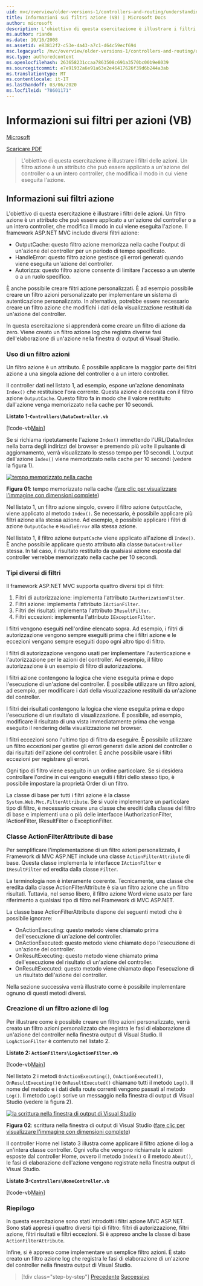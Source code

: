 ```yaml
---
uid: mvc/overview/older-versions-1/controllers-and-routing/understanding-action-filters-vb
title: Informazioni sui filtri azione (VB) | Microsoft Docs
author: microsoft
description: L'obiettivo di questa esercitazione è illustrare i filtri delle azioni. Un filtro azioni è un attributo che può essere applicato a un'azione del controller o a un intero controller...
ms.author: riande
ms.date: 10/16/2008
ms.assetid: e83812f2-c53e-4a43-a7c1-d64c59ecf694
msc.legacyurl: /mvc/overview/older-versions-1/controllers-and-routing/understanding-action-filters-vb
msc.type: authoredcontent
ms.openlocfilehash: 263658231ccaa7863508c691a3570bc00b9e8039
ms.sourcegitcommit: e7e91932a6e91a63e2e46417626f39d6b244a3ab
ms.translationtype: MT
ms.contentlocale: it-IT
ms.lasthandoff: 03/06/2020
ms.locfileid: "78601171"
---
```

# <a name="understanding-action-filters-vb"></a>Informazioni sui filtri per azioni (VB)

[Microsoft](https://github.com/microsoft)

[Scaricare PDF](https://download.microsoft.com/download/e/f/3/ef3f2ff6-7424-48f7-bdaa-180ef64c3490/ASPNET_MVC_Tutorial_14_VB.pdf)

> L'obiettivo di questa esercitazione è illustrare i filtri delle azioni. Un filtro azione è un attributo che può essere applicato a un'azione del controller o a un intero controller, che modifica il modo in cui viene eseguita l'azione.

## <a name="understanding-action-filters"></a>Informazioni sui filtri azione

L'obiettivo di questa esercitazione è illustrare i filtri delle azioni. Un filtro azione è un attributo che può essere applicato a un'azione del controller o a un intero controller, che modifica il modo in cui viene eseguita l'azione. Il framework ASP.NET MVC include diversi filtri azione:

- OutputCache: questo filtro azione memorizza nella cache l'output di un'azione del controller per un periodo di tempo specificato.
- HandleError: questo filtro azione gestisce gli errori generati quando viene eseguita un'azione del controller.
- Autorizza: questo filtro azione consente di limitare l'accesso a un utente o a un ruolo specifico.

È anche possibile creare filtri azione personalizzati. È ad esempio possibile creare un filtro azioni personalizzato per implementare un sistema di autenticazione personalizzato. In alternativa, potrebbe essere necessario creare un filtro azione che modifichi i dati della visualizzazione restituiti da un'azione del controller.

In questa esercitazione si apprenderà come creare un filtro di azione da zero. Viene creato un filtro azione log che registra diverse fasi dell'elaborazione di un'azione nella finestra di output di Visual Studio.

### <a name="using-an-action-filter"></a>Uso di un filtro azioni

Un filtro azione è un attributo. È possibile applicare la maggior parte dei filtri azione a una singola azione del controller o a un intero controller.

Il controller dati nel listato 1, ad esempio, espone un'azione denominata `Index()` che restituisce l'ora corrente. Questa azione è decorata con il filtro azione `OutputCache`. Questo filtro fa in modo che il valore restituito dall'azione venga memorizzato nella cache per 10 secondi.

**Listato 1-`Controllers\DataController.vb`**

[!code-vb[Main](understanding-action-filters-vb/samples/sample1.vb)]

Se si richiama ripetutamente l'azione `Index()` immettendo l'URL/Data/Index nella barra degli indirizzi del browser e premendo più volte il pulsante di aggiornamento, verrà visualizzato lo stesso tempo per 10 secondi. L'output dell'azione `Index()` viene memorizzato nella cache per 10 secondi (vedere la figura 1).

[![tempo memorizzato nella cache](understanding-action-filters-vb/_static/image2.png)](understanding-action-filters-vb/_static/image1.png)

**Figura 01**: tempo memorizzato nella cache ([fare clic per visualizzare l'immagine con dimensioni complete](understanding-action-filters-vb/_static/image3.png))

Nel listato 1, un filtro azione singolo, ovvero il filtro azione `OutputCache`, viene applicato al metodo `Index()`. Se necessario, è possibile applicare più filtri azione alla stessa azione. Ad esempio, è possibile applicare i filtri di azione `OutputCache` e `HandleError` alla stessa azione.

Nel listato 1, il filtro azione `OutputCache` viene applicato all'azione di `Index()`. È anche possibile applicare questo attributo alla classe `DataController` stessa. In tal caso, il risultato restituito da qualsiasi azione esposta dal controller verrebbe memorizzato nella cache per 10 secondi.

### <a name="the-different-types-of-filters"></a>Tipi diversi di filtri

Il framework ASP.NET MVC supporta quattro diversi tipi di filtri:

1. Filtri di autorizzazione: implementa l'attributo `IAuthorizationFilter`.
2. Filtri azione: implementa l'attributo `IActionFilter`.
3. Filtri dei risultati: implementa l'attributo `IResultFilter`.
4. Filtri eccezioni: implementa l'attributo `IExceptionFilter`.

I filtri vengono eseguiti nell'ordine elencato sopra. Ad esempio, i filtri di autorizzazione vengono sempre eseguiti prima che i filtri azione e le eccezioni vengano sempre eseguiti dopo ogni altro tipo di filtro.

I filtri di autorizzazione vengono usati per implementare l'autenticazione e l'autorizzazione per le azioni del controller. Ad esempio, il filtro autorizzazione è un esempio di filtro di autorizzazione.

I filtri azione contengono la logica che viene eseguita prima e dopo l'esecuzione di un'azione del controller. È possibile utilizzare un filtro azioni, ad esempio, per modificare i dati della visualizzazione restituiti da un'azione del controller.

I filtri dei risultati contengono la logica che viene eseguita prima e dopo l'esecuzione di un risultato di visualizzazione. È possibile, ad esempio, modificare il risultato di una vista immediatamente prima che venga eseguito il rendering della visualizzazione nel browser.

I filtri eccezioni sono l'ultimo tipo di filtro da eseguire. È possibile utilizzare un filtro eccezioni per gestire gli errori generati dalle azioni del controller o dai risultati dell'azione del controller. È anche possibile usare i filtri eccezioni per registrare gli errori.

Ogni tipo di filtro viene eseguito in un ordine particolare. Se si desidera controllare l'ordine in cui vengono eseguiti i filtri dello stesso tipo, è possibile impostare la proprietà Order di un filtro.

La classe di base per tutti i filtri azione è la classe `System.Web.Mvc.FilterAttribute`. Se si vuole implementare un particolare tipo di filtro, è necessario creare una classe che erediti dalla classe del filtro di base e implementi una o più delle interfacce IAuthorizationFilter, IActionFilter, IResultFilter o ExceptionFilter.

### <a name="the-base-actionfilterattribute-class"></a>Classe ActionFilterAttribute di base

Per semplificare l'implementazione di un filtro azioni personalizzato, il Framework di MVC ASP.NET include una classe `ActionFilterAttribute` di base. Questa classe implementa le interfacce `IActionFilter` e `IResultFilter` ed eredita dalla classe `Filter`.

La terminologia non è interamente coerente. Tecnicamente, una classe che eredita dalla classe ActionFilterAttribute è sia un filtro azione che un filtro risultati. Tuttavia, nel senso libero, il filtro azione Word viene usato per fare riferimento a qualsiasi tipo di filtro nel Framework di MVC ASP.NET.

La classe base ActionFilterAttribute dispone dei seguenti metodi che è possibile ignorare:

- OnActionExecuting: questo metodo viene chiamato prima dell'esecuzione di un'azione del controller.
- OnActionExecuted: questo metodo viene chiamato dopo l'esecuzione di un'azione del controller.
- OnResultExecuting: questo metodo viene chiamato prima dell'esecuzione del risultato di un'azione del controller.
- OnResultExecuted: questo metodo viene chiamato dopo l'esecuzione di un risultato dell'azione del controller.

Nella sezione successiva verrà illustrato come è possibile implementare ognuno di questi metodi diversi.

### <a name="creating-a-log-action-filter"></a>Creazione di un filtro azione di log

Per illustrare come è possibile creare un filtro azioni personalizzato, verrà creato un filtro azioni personalizzato che registra le fasi di elaborazione di un'azione del controller nella finestra output di Visual Studio. Il `LogActionFilter` è contenuto nel listato 2.

**Listato 2: `ActionFilters\LogActionFilter.vb`**

[!code-vb[Main](understanding-action-filters-vb/samples/sample2.vb)]

Nel listato 2 i metodi `OnActionExecuting()`, `OnActionExecuted()`, `OnResultExecuting()`e `OnResultExecuted()` chiamano tutti il metodo `Log()`. Il nome del metodo e i dati della route correnti vengono passati al metodo `Log()`. Il metodo `Log()` scrive un messaggio nella finestra di output di Visual Studio (vedere la figura 2).

[![la scrittura nella finestra di output di Visual Studio](understanding-action-filters-vb/_static/image5.png)](understanding-action-filters-vb/_static/image4.png)

**Figura 02**: scrittura nella finestra di output di Visual Studio ([fare clic per visualizzare l'immagine con dimensioni complete](understanding-action-filters-vb/_static/image6.png))

Il controller Home nel listato 3 illustra come applicare il filtro azione di log a un'intera classe controller. Ogni volta che vengono richiamate le azioni esposte dal controller Home, ovvero il metodo `Index()` o il metodo `About()`, le fasi di elaborazione dell'azione vengono registrate nella finestra output di Visual Studio.

**Listato 3-`Controllers\HomeController.vb`**

[!code-vb[Main](understanding-action-filters-vb/samples/sample3.vb)]

### <a name="summary"></a>Riepilogo

In questa esercitazione sono stati introdotti i filtri azione MVC ASP.NET. Sono stati appresi i quattro diversi tipi di filtro: filtri di autorizzazione, filtri azione, filtri risultati e filtri eccezioni. Si è appreso anche la classe di base `ActionFilterAttribute`.

Infine, si è appreso come implementare un semplice filtro azioni. È stato creato un filtro azione log che registra le fasi di elaborazione di un'azione del controller nella finestra output di Visual Studio.

> [!div class="step-by-step"]
> [Precedente](asp-net-mvc-routing-overview-vb.md)
> [Successivo](improving-performance-with-output-caching-vb.md)
